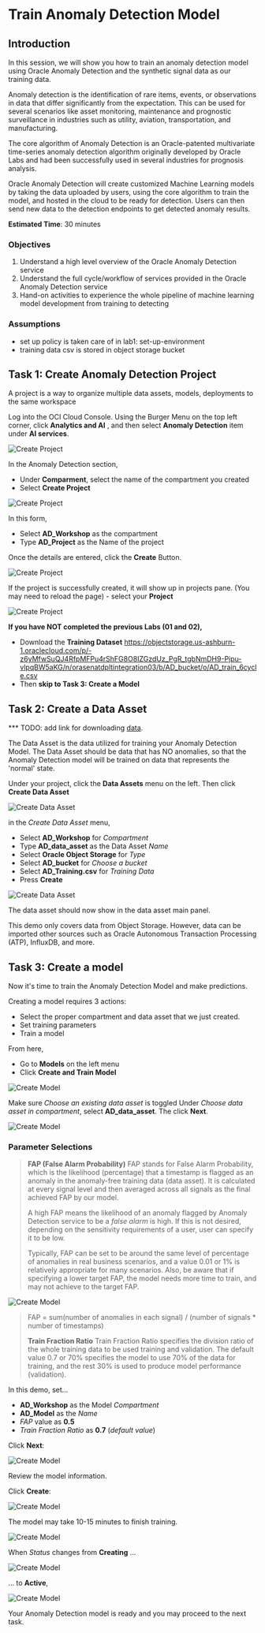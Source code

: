# Train Anomaly Detection Model

## Introduction

In this session, we will show you how to train an anomaly detection model using Oracle Anomaly Detection and the synthetic signal data as our training data.

Anomaly detection is the identification of rare items, events, or observations in data that differ significantly from the expectation. This can be used for several scenarios like asset monitoring, maintenance and prognostic surveillance in industries such as utility, aviation, transportation, and manufacturing.

The core algorithm of Anomaly Detection is an Oracle-patented multivariate time-series anomaly detection algorithm originally developed by Oracle Labs and had been successfully used in several industries for prognosis analysis.

Oracle Anomaly Detection will create customized Machine Learning models by taking the data uploaded by users, using the core algorithm to train the model, and hosted in the cloud to be ready for detection. Users can then send new data to the detection endpoints to get detected anomaly results.

 **Estimated Time**: 30 minutes

### Objectives
1. Understand a high level overview of the Oracle Anomaly Detection service
2. Understand the full cycle/workflow of services provided in the Oracle Anomaly Detection service
3. Hand-on activities to experience the whole pipeline of machine learning model development from training to detecting


### Assumptions
- set up policy is taken care of in lab1: set-up-environment
- training data csv is stored in object storage bucket


## Task 1: Create Anomaly Detection Project

A project is a way to organize multiple data assets, models, deployments to the same workspace

Log into the OCI Cloud Console. Using the Burger Menu on the top left corner, click  **Analytics and AI** , and then select  **Anomaly Detection** item under  **AI services**.

![Create Project](./images/imageCP1.png " ")

In the Anomaly Detection section,
- Under  **Comparment**, select the name of the compartment you created 
- Select  **Create Project**

![Create Project](./images/imageCP2.png " ")

In this form,
- Select  **AD_Workshop** as the compartment
- Type  **AD_Project** as the Name of the project

Once the details are entered, click the  **Create** Button.

![Create Project](./images/imageCP3.png " ")

 If the project is successfully created, it will show up in projects pane. (You may need to reload the page)
    - select your   **Project**

![Create Project](./images/imageCP4.png " ")


**If you have NOT completed the previous Labs (01 and 02),**
- Download the **Training Dataset** https://objectstorage.us-ashburn-1.oraclecloud.com/p/-z6yMfwSuQJ4RfpMFPu4rShFG8O8IZGzdUz_PgR_tgbNmDH9-Pjpu-vlpqBW5aKG/n/orasenatdpltintegration03/b/AD_bucket/o/AD_train_6cycle.csv
- Then **skip to Task 3: Create a Model**


## Task 2: Create a Data Asset

*** TODO: add link for downloading [data](https://objectstorage.us-ashburn-1.oraclecloud.com/p/acYNc4cXnHYGEA4r-oZZD0gMicUNspuHgSGORi96Wop10Yqwjr_xXi23XLheIXsK/n/orasenatdpltintegration03/b/AD_bucket/o/AD_train_6cycle.csv).

The Data Asset is the data utilized for training your Anomaly Detection Model. The Data Asset should be data that has NO anomalies, so that the Anomaly Detection model will be trained on data that represents the 'normal' state.

Under your project, click the   **Data Assets** menu on the left. Then click  **Create Data Asset**

![Create Data Asset](./images/imageCDA1.png " ")

in the _Create Data Asset_ menu, 
- Select  **AD_Workshop** for _Compartment_
- Type  **AD_data_asset** as the Data Asset _Name_
- Select  **Oracle Object Storage** for _Type_
- Select  **AD_bucket** for _Choose a bucket_ 
- Select  **AD_Training.csv** for _Training Data_
- Press  **Create**

![Create Data Asset](./images/imageCDA2.png " ")

The data asset should now show in the data asset main panel.

This demo only covers data from Object Storage. However, data can be imported other sources such as Oracle Autonomous Transaction Processing (ATP), InfluxDB, and more. 


## Task 3: Create a model

Now it's time to train the Anomaly Detection Model and make predictions.

Creating a model requires 3 actions:
- Select the proper compartment and data asset that we just created.
- Set training parameters
- Train a model

From here, 
- Go to **Models** on the left menu
- Click **Create and Train Model**

![Create Model](./images/imageCM1.png " ")

Make sure _Choose an existing data asset_ is toggled
Under _Choose data asset in compartment_, select  **AD_data_asset**. The click **Next**. 

![Create Model](./images/imageCM2.png " ")


### Parameter Selections

>**FAP (False Alarm Probability)**
>FAP stands for False Alarm Probability, which is the likelihood (percentage) that a timestamp is flagged as an anomaly in the anomaly-free training data (data asset). It is calculated at every signal level and then averaged across all signals as the final achieved FAP by our model.
>
>A high FAP means the likelihood of an anomaly flagged by Anomaly Detection service to be a _false alarm_ is high. If this is not desired, depending on the sensitivity requirements of a user, user can specify it to be low.
>
>Typically, FAP can be set to be around the same level of percentage of anomalies in real business scenarios, and a value 0.01 or 1% is relatively appropriate for many scenarios. Also, be aware that if specifying a lower target FAP, the model needs more time to train, and may not achieve to the target FAP.

![Create Model](./images/FAP_Formula.png " ")

>FAP = sum(number of anomalies in each signal) / (number of signals  * number of timestamps)
>
>**Train Fraction Ratio**
>Train Fraction Ratio specifies the division ratio of the whole training data to be used training and validation. The default value 0.7 or 70% specifies the model to use 70% of the data for training, and the rest 30% is used to produce model performance (validation).


In this demo, set...
- **AD_Workshop** as the Model _Compartment_
- **AD_Model** as the _Name_
- _FAP_ value as **0.5**
- _Train Fraction Ratio_ as  **0.7** (_default value_)

Click **Next**:

![Create Model](./images/imageCM3.png " ")

Review the model information.

Click **Create**:

![Create Model](./images/imageCM4.png " ")

The model may take 10-15 minutes to finish training.

![Create Model](./images/imageCM5.png " ")

When _Status_ changes from **Creating** ...

![Create Model](./images/imageCM6.png " ")

 ... to **Active**,

![Create Model](./images/imageCM7.PNG " ")

Your Anomaly Detection model is ready and you may proceed to the next task.

